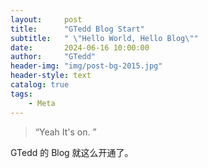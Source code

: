```yaml
---
layout:     post
title:      "GTedd Blog Start"
subtitle:   " \"Hello World, Hello Blog\""
date:       2024-06-16 10:00:00
author:     "GTedd"
header-img: "img/post-bg-2015.jpg"
header-style: text
catalog: true
tags:
    - Meta
---
```


> “Yeah It's on. ”

GTedd 的 Blog 就这么开通了。
